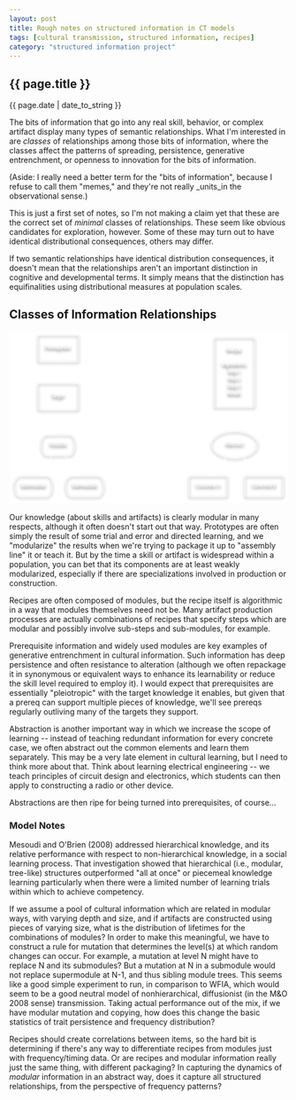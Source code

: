 ```yaml
---
layout: post
title: Rough notes on structured information in CT models
tags: [cultural transmission, structured information, recipes]
category: "structured information project"
---
```


{{ page.title }}
----------------

<div class="publish_date">
{{ page.date | date_to_string }}
</div>

The bits of information that go into any real skill, behavior, or complex artifact display many types of semantic relationships.  What I'm interested in are _classes_ of relationships among those bits of information, where the classes affect the patterns of spreading, persistence, generative entrenchment, or openness to innovation for the bits of information.

(Aside:  I really need a better term for the "bits of information", because I refuse to call them "memes," and they're not really _units_in the observational sense.)

This is just a first set of notes, so I'm not making a claim yet that these are the correct set of _minimal_ classes of relationships.  These seem like obvious candidates for exploration, however.  Some of these may turn out to have identical distributional consequences, others may differ.

If two semantic relationships have identical distribution consequences, it doesn't mean that the relationships aren't an important distinction in cognitive and developmental terms.  It simply means that the distinction has equifinalities using distributional measures at population scales.  

Classes of Information Relationships
------------------------------------

![Types of Structured Information](/images/structure-knowledge-examples.png)

Our knowledge (about skills and artifacts) is clearly modular in many respects, although it often doesn't start out that way.  Prototypes are often simply the result of some trial and error and directed learning, and we "modularize" the results when we're trying to package it up to "assembly line" it or teach it.  But by the time a skill or artifact is widespread within a population, you can bet that its components are at least weakly modularized, especially if there are specializations involved in production or construction.

Recipes are often composed of modules, but the recipe itself is algorithmic in a way that modules themselves need not be.  Many artifact production processes are actually combinations of recipes that specify steps which are modular and possibly involve sub-steps and sub-modules, for example. 

Prerequisite information and widely used modules are key examples of generative entrenchment in cultural information.  Such information has deep persistence and often resistance to alteration (although we often repackage it in synonymous or equivalent ways to enhance its learnability or reduce the skill level required to employ it).   I would expect that prerequisites are essentially "pleiotropic" with the target knowledge it enables, but given that a prereq can support multiple pieces of knowledge, we'll see prereqs regularly outliving many of the targets they support.  

Abstraction is another important way in which we increase the scope of learning -- instead of teaching redundant information for every concrete case, we often abstract out the common elements and learn them separately.  This may be a very late element in cultural learning, but I need to think more about that.  Think about learning electrical engineering -- we teach principles of circuit design and electronics, which students can then apply to constructing a radio or other device.  

Abstractions are then ripe for being turned into prerequisites, of course...

### Model Notes ###
Mesoudi and O'Brien (2008) addressed hierarchical knowledge, and its relative performance with respect to non-hierarchical knowledge, in a social learning process.  That investigation showed that hierarchical (i.e., modular, tree-like) structures outperformed "all at once" or piecemeal knowledge learning particularly when there were a limited number of learning trials within which to achieve competency.  

If we assume a pool of cultural information which are related in modular ways, with varying depth and size, and if artifacts are constructed using pieces of varying size, what is the distribution of lifetimes for the combinations of modules?  In order to make this meaningful, we have to construct a rule for mutation that determines the level(s) at which random changes can occur.  For example, a mutation at level N might have to replace N and its submodules?  But a mutation at N in a submodule would not replace supermodule at N-1, and thus sibling module trees.  This seems like a good simple experiment to run, in comparison to WFIA, which would seem to be a good neutral model of nonhierarchical, diffusionist (in the M&O 2008 sense) transmission.  Taking actual performance out of the mix, if we have modular mutation and copying, how does this change the basic statistics of trait persistence and frequency distribution?

Recipes should create correlations between items, so the hard bit is determining if there's any way to differentiate recipes from modules just with frequency/timing data.  Or are recipes and modular information really just the same thing, with different packaging?  In capturing the dynamics of _modular_ information in an abstract way, does it capture all structured relationships, from the perspective of frequency patterns?  



